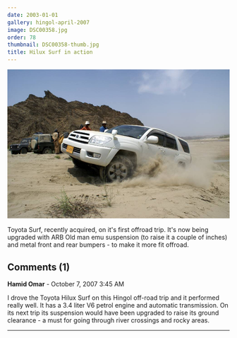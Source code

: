 ```yaml
---
date: 2003-01-01
gallery: hingol-april-2007
image: DSC00358.jpg
order: 78
thumbnail: DSC00358-thumb.jpg
title: Hilux Surf in action
---
```


![Hilux Surf in action](./DSC00358.jpg)

Toyota Surf, recently acquired, on it's first offroad trip. It's now being upgraded with ARB Old man emu suspension (to raise it a couple of inches) and metal front and rear bumpers - to make it more fit offroad.

<div id="comments">

## Comments (1)

**Hamid Omar** - October  7, 2007  3:45 AM

I drove the Toyota Hilux Surf on this Hingol off-road trip and it performed really well. It has a 3.4 liter V6 petrol engine and automatic transmission. On its next trip its suspension would have been upgraded to raise its ground clearance - a must for going through river crossings and rocky areas.

---

</div>